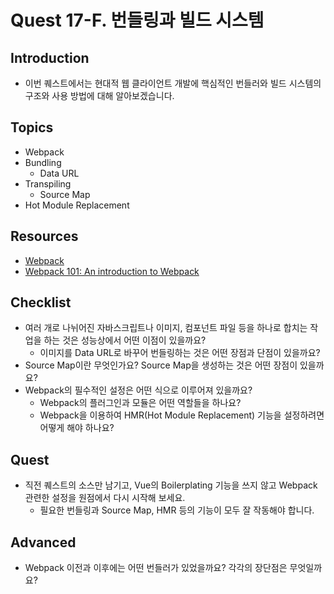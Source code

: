 # Quest 17-F. 번들링과 빌드 시스템

## Introduction

* 이번 퀘스트에서는 현대적 웹 클라이언트 개발에 핵심적인 번들러와 빌드 시스템의 구조와 사용 방법에 대해 알아보겠습니다.

## Topics

* Webpack
* Bundling
  * Data URL
* Transpiling
  * Source Map
* Hot Module Replacement

## Resources

* [Webpack](https://webpack.js.org/)
* [Webpack 101: An introduction to Webpack](https://medium.com/hootsuite-engineering/webpack-101-an-introduction-to-webpack-3f59d21edeba)

## Checklist

* 여러 개로 나뉘어진 자바스크립트나 이미지, 컴포넌트 파일 등을 하나로 합치는 작업을 하는 것은 성능상에서 어떤 이점이 있을까요?
  * 이미지를 Data URL로 바꾸어 번들링하는 것은 어떤 장점과 단점이 있을까요?
* Source Map이란 무엇인가요? Source Map을 생성하는 것은 어떤 장점이 있을까요?
* Webpack의 필수적인 설정은 어떤 식으로 이루어져 있을까요?
  * Webpack의 플러그인과 모듈은 어떤 역할들을 하나요?
  * Webpack을 이용하여 HMR(Hot Module Replacement) 기능을 설정하려면 어떻게 해야 하나요?

## Quest

* 직전 퀘스트의 소스만 남기고, Vue의 Boilerplating 기능을 쓰지 않고 Webpack 관련한 설정을 원점에서 다시 시작해 보세요.
  * 필요한 번들링과 Source Map, HMR 등의 기능이 모두 잘 작동해야 합니다.

## Advanced

* Webpack 이전과 이후에는 어떤 번들러가 있었을까요? 각각의 장단점은 무엇일까요?
